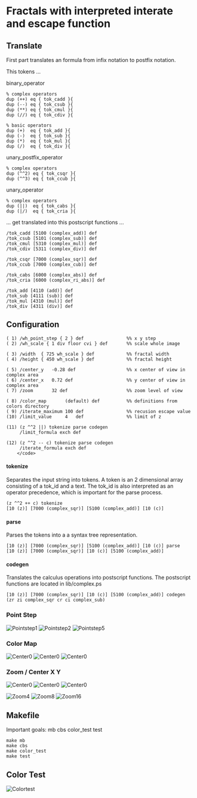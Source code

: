 # Fractals with interpreted interate and escape function

## Translate
First part translates an formula from infix notation to postfix notation.

This tokens ...

binary_operator

    % complex operators
    dup (++) eq { tok_cadd }{
    dup (--) eq { tok_csub }{
    dup (**) eq { tok_cmul }{
    dup (//) eq { tok_cdiv }{

    % basic operators
    dup (+)  eq { tok_add }{
    dup (-)  eq { tok_sub }{
    dup (*)  eq { tok_mul }{
    dup (/)  eq { tok_div }{

unary_postfix_operator

    % complex operators
    dup (^^2) eq { tok_csqr }{
    dup (^^3) eq { tok_ccub }{

unary_operator

    % complex operators
    dup (||)  eq { tok_cabs }{
    dup (|/)  eq { tok_cria }{


... get translated into this postscript functions ...


    /tok_cadd [5100 (complex_add)] def
    /tok_csub [5101 (complex_sub)] def
    /tok_cmul [5310 (complex_mul)] def
    /tok_cdiv [5311 (complex_div)] def

    /tok_csqr [7000 (complex_sqr)] def
    /tok_ccub [7000 (complex_cub)] def

    /tok_cabs [6000 (complex_abs)] def
    /tok_cria [6000 (complex_ri_abs)] def

    /tok_add [4110 (add)] def
    /tok_sub [4111 (sub)] def
    /tok_mul [4310 (mul)] def
    /tok_div [4311 (div)] def

## Configuration

    ( 1) /wh_point_step { 2 } def                %% x y step 
    ( 2) /wh_scale { 1 div floor cvi } def       %% scale whole image
    
    ( 3) /width  { 725 wh_scale } def            %% fractal width
    ( 4) /height { 450 wh_scale } def            %% fractal height
    
    ( 5) /center_y   -0.28 def                   %% x center of view in complex area
    ( 6) /center_x   0.72 def                    %% y center of view in complex area
    ( 7) /zoom       32 def                      %% zoom level of view
    
    ( 8) /color_map       (default) def          %% definitions from colors directory
    ( 9) /iterate_maximum 100 def                %% recusion escape value
    (10) /limit_value     4   def                %% limit of z
    
    (11) (z ^^2 ||) tokenize parse codegen
         /limit_formula exch def
    
    (12) (z ^^2 -- c) tokenize parse codegen
    	 /iterate_formula exch def
        </code>


#### tokenize
Separates the input string into tokens. 
A token is an 2 dimensional array consisting of a tok_id and a text. 
The tok_id is also interpreted as an operator precedence, which is important for the parse process.

    (z ^^2 ++ c) tokenize
    [10 (z)] [7000 (complex_sqr)] [5100 (complex_add)] [10 (c)]
    					
#### parse
Parses the tokens into a a syntax tree representation.

    [10 (z)] [7000 (complex_sqr)] [5100 (complex_add)] [10 (c)] parse
    [10 (z)] [7000 (complex_sqr)] [10 (c)] [5100 (complex_add)]
    					
#### codegen
Translates the calculus operations into postscript functions. The postscript functions are located in lib/complex.ps

    [10 (z)] [7000 (complex_sqr)] [10 (c)] [5100 (complex_add)] codegen
    (zr zi complex_sqr cr ci complex_sub)

### Point Step

![Pointstep1](images/ps1.png)
![Pointstep2](images/ps2.png)
![Pointstep5](images/ps5.png)




### Color Map

![Center0](images/cbs1.png)
![Center0](images/cbs2.png)
![Center0](images/cbs3.png)

### Zoom / Center X Y

![Center0](images/mbx0.png)
![Center0](images/mbx1.png)
![Center0](images/mbx15.png)

![Zoom4](images/mbz4.png) 
![Zoom8](images/mbz8.png)
![Zoom16](images/mbz16.png) 

## Makefile

Important goals: mb cbs color_test test

    make mb
    make cbs
    make color_test
    make test


## Color Test

![Colortest](images/colortest.png)
